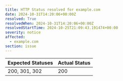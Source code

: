 ```yaml
---
title: HTTP Status resolved for example.com
date: 2024-10-31T14:20:06+00:00Z
resolved: True
resolvedWhen: 2024-10-31T14:20:06+00:00Z
resolvedStartTime: 2024-10-25T21:09:43.191474+00:00
severity: notice
affected:
  - example.com
section: issue
---
```


| Expected Statuses | Actual Status  |
|-------------------|----------------|
| 200, 301, 302 | 200 |
